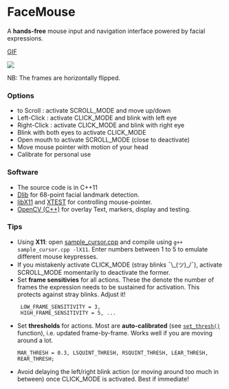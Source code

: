 # FaceMouse
A <b>hands-free</b> mouse input and navigation interface powered by facial expressions.  

[GIF](FaceMouse.gif)

<img src="https://github.com/codebuddha/FaceMouse/blob/master/FaceMouse.gif">

NB: The frames are horizontally flipped. 

### Options ###
 - to Scroll : activate SCROLL_MODE and move up/down   
 - Left-Click : activate CLICK_MODE and blink with left eye
 - Right-Click : activate CLICK_MODE and blink with right eye
 - Blink with both eyes to activate CLICK_MODE
 - Open mouth to activate SCROLL_MODE (close to deactivate)
 - Move mouse pointer with motion of your head
 - Calibrate for personal use

### Software ###
 - The source code is in C++11 
 - [Dlib](http://dlib.net/) for 68-point facial landmark detection. 
 - [libX11](https://en.wikipedia.org/wiki/Xlib) and [XTEST](https://www.x.org/releases/X11R7.7/doc/libXtst/xtestlib.html) for controlling mouse-pointer. 
 - [OpenCV (C++)](https://opencv.org/) for overlay Text, markers, display and testing. 

 ### Tips ###
 - Using <b>X11</b>: open [sample_cursor.cpp](sample_cursor.cpp) and compile using `g++ sample_cursor.cpp -lX11`. Enter numbers between 1 to 5 to emulate different mouse keypresses.
 - If you mistakenly activate CLICK_MODE (stray blinks ¯\\\_(ツ)\_/¯), activate SCROLL_MODE momentarily to deactivate the former.
 - Set <b>frame sensitivies</b> for all actions. These the denote the number of frames the expression needs to be sustained for activation. This protects against stray blinks. Adjust it!
   ```
    LOW_FRAME_SENSITIVITY = 3,
	HIGH_FRAME_SENSITIVITY = 5, ...
    ```
 - Set <b>thresholds</b> for actions. Most are <b>auto-calibrated</b> (see [`set_thresh()`](https://github.com/codebuddha/FaceMouse/blob/03679663bf17767585cb778b114dbef515b64199/face_mouse.cpp#L81) function), i.e. updated frame-by-frame. Works well if you are moving around a lot.
    ```
	MAR_THRESH = 0.3, LSQUINT_THRESH, RSQUINT_THRESH, LEAR_THRESH, REAR_THRESH;
    ```
 - Avoid delaying the left/right blink action (or moving around too much in between) once CLICK_MODE is activated. Best if immediate!  


